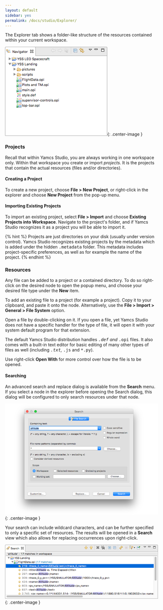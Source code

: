 ```yaml
---
layout: default
sidebar: yes
permalink: /docs/studio/Explorer/
---
```


The Explorer tab shows a folder-like structure of the resources contained within your current workspace.

![Explorer](/assets/studio/navigator.png){: .center-image }

### Projects
Recall that within Yamcs Studio, you are always working in one workspace only. Within that workspace you create or import *projects*. It is the projects that contain the actual resources (files and/or directories).

#### Creating a Project
To create a new project, choose **File > New Project**, or right-click in the explorer and choose **New Project** from the pop-up menu.

#### Importing Existing Projects
To import an existing project, select **File > Import** and choose **Existing Projects into Workspace**. Navigate to the project's folder, and if Yamcs Studio recognizes it as a project you will be able to import it.

{% hint %}
  Projects are just directories on your disk (usually under version control). Yamcs Studio recognizes existing projects by the metadata which is added under the hidden <tt>.metadata</tt> folder. This metadata includes project-specific preferences, as well as for example the name of the project.
{% endhint %}

### Resources
Any file can be added to a project or a contained directory. To do so right-click on the desired node to open the popup menu, and choose your desired file type under the **New** item.

To add an existing file to a project (for example a project). Copy it to your clipboard, and paste it onto the node. Alternatively, use the **File > Import > General > File System** option.

Open a file by double-clicking on it. If you open a file, yet Yamcs Studio does not have a specific handler for the type of file, it will open it with your system default program for that extension.

The default Yamcs Studio distribution handles <tt>*.def</tt> and <tt>*.opi</tt> files. It also comes with a built-in text editor for basic editing of many other types of files as well (including <tt>*.txt</tt>, <tt>*.js</tt> and <tt>*.py</tt>).

Use right-click **Open With** for more control over how the file is to be opened.

#### Searching
An advanced search and replace dialog is available from the **Search** menu. If you select a node in the explorer before opening the Search dialog, this dialog will be configured to only search resources under that node.

![Search](/assets/studio/search.png){: .center-image }

Your search can include wildcard characters, and can be further specified to only a specific set of resources. The results will be opened in a **Search** view which also allows for replacing occurrences upon right-click.

![Search Results](/assets/studio/search-results.png){: .center-image }
